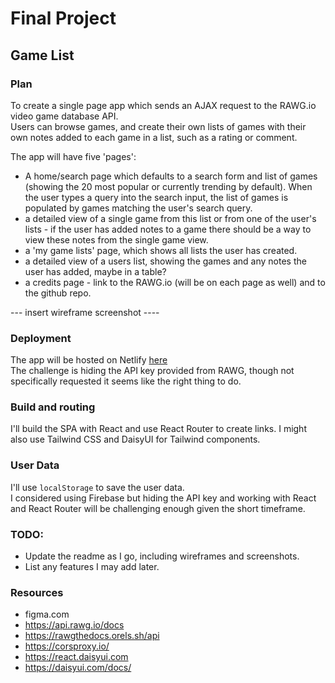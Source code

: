 # Final Project 
## Game List

### Plan

To create a single page app which sends an AJAX request to the RAWG.io video game database API.  
Users can browse games, and create their own lists of games with their own notes added to each game in a list, such as a rating or comment.  

The app will have five 'pages': 
- A home/search page which defaults to a search form and list of games (showing the 20 most popular or currently trending by default). When the user types a query into the search input, the list of games is populated by games matching the user's search query.  
- a detailed view of a single game from this list or from one of the user's lists - if the user has added notes to a game there should be a way to view these notes from the single game view. 
- a 'my game lists' page, which shows all lists the user has created.  
- a detailed view of a users list, showing the games and any notes the user has added, maybe in a table?  
- a credits page - link to the RAWG.io (will be on each page as well) and to the github repo.

--- insert wireframe screenshot ----

### Deployment

The app will be hosted on Netlify [here](https://jsd-game-list.netlify.app/)  
The challenge is hiding the API key provided from RAWG, though not specifically requested it seems like the right thing to do.  

### Build and routing

I'll build the SPA with React and use React Router to create links. I might also use Tailwind CSS and DaisyUI for Tailwind components.  

### User Data

I'll use `localStorage` to save the user data.  
I considered using Firebase but hiding the API key and working with React and React Router will be challenging enough given the short timeframe.

### TODO:
- Update the readme as I go, including wireframes and screenshots.  
- List any features I may add later.  

### Resources

- figma.com
- https://api.rawg.io/docs
- https://rawgthedocs.orels.sh/api
- https://corsproxy.io/
- https://react.daisyui.com
- https://daisyui.com/docs/
